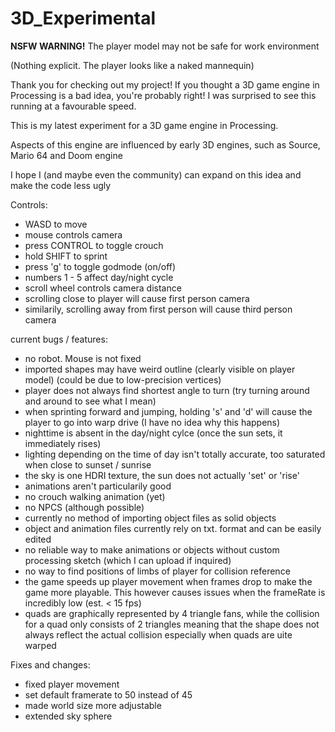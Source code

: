 # 3D_Experimental
**NSFW WARNING!** The player model may not be safe for work environment

(Nothing explicit. The player looks like a naked mannequin)

Thank you for checking out my project! If you thought a 3D game engine in Processing is a 
bad idea, you're probably right! I was surprised to see this running at a favourable speed.

This is my latest experiment for a 3D game engine in Processing.

Aspects of this engine are influenced by early 3D engines, such as Source, Mario 64 and Doom engine

I hope I (and maybe even the community) can expand on this idea and make the code less ugly

Controls:

- WASD to move
- mouse controls camera
- press CONTROL to toggle crouch
- hold SHIFT to sprint
- press 'g' to toggle godmode (on/off)
- numbers 1 - 5 affect day/night cycle
- scroll wheel controls camera distance
- scrolling close to player will cause first person camera
- similarily, scrolling away from first person will cause third person camera

current bugs / features:

- no robot. Mouse is not fixed
- imported shapes may have weird outline (clearly visible on player model) (could be due to low-precision vertices)
- player does not always find shortest angle to turn (try turning around and around to see what I mean)
- when sprinting forward and jumping, holding 's' and 'd' will cause the player to go into warp drive
(I have no idea why this happens)
- nighttime is absent in the day/night cylce (once the sun sets, it immediately rises)
- lighting depending on the time of day isn't totally accurate, too saturated when close to sunset / sunrise
- the sky is one HDRI texture, the sun does not actually 'set' or 'rise'
- animations aren't particularily good
- no crouch walking animation (yet)
- no NPCS (although possible)
- currently no method of importing object files as solid objects
- object and animation files currently rely on txt. format and can be easily edited
- no reliable way to make animations or objects without custom processing sketch (which I can upload if inquired)
- no way to find positions of limbs of player for collision reference
- the game speeds up player movement when frames drop to make the game more playable. This however causes
issues when the frameRate is incredibly low (est. < 15 fps)
- quads are graphically represented by 4 triangle fans, while the collision for a quad only consists of 2 triangles
meaning that the shape does not always reflect the actual collision especially when quads are uite warped

Fixes and changes:

- fixed player movement
- set default framerate to 50 instead of 45
- made world size more adjustable
- extended sky sphere
